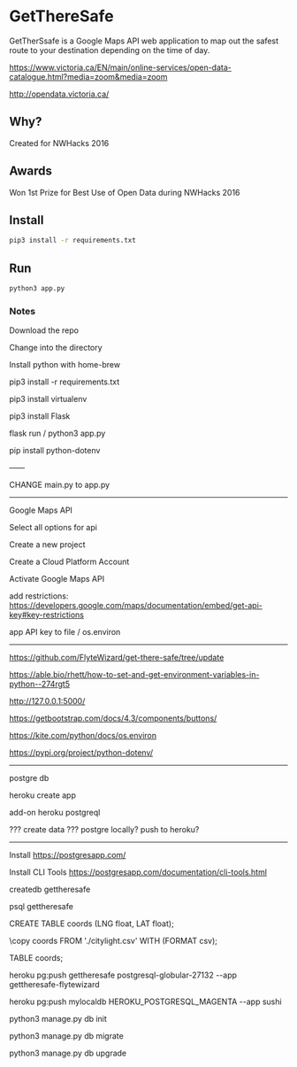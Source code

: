 # GetThereSafe

GetTherSsafe is a Google Maps API web application to map out the safest route to your destination depending on the time of day.

https://www.victoria.ca/EN/main/online-services/open-data-catalogue.html?media=zoom&media=zoom

http://opendata.victoria.ca/

## Why?

Created for NWHacks 2016

## Awards

Won 1st Prize for Best Use of Open Data during NWHacks 2016

## Install

```bash 
pip3 install -r requirements.txt
```

## Run

```bash
python3 app.py
```

### Notes

Download the repo

Change into the directory

Install python with home-brew

pip3 install -r requirements.txt

pip3 install virtualenv

pip3 install Flask

flask run / python3 app.py

pip install python-dotenv

——

CHANGE main.py to app.py

----

Google Maps API

Select all options for api

Create a new project

Create a Cloud Platform Account

Activate Google Maps API

add restrictions: https://developers.google.com/maps/documentation/embed/get-api-key#key-restrictions

app API key to file / os.environ

----

https://github.com/FlyteWizard/get-there-safe/tree/update

https://able.bio/rhett/how-to-set-and-get-environment-variables-in-python--274rgt5

http://127.0.0.1:5000/

https://getbootstrap.com/docs/4.3/components/buttons/

https://kite.com/python/docs/os.environ

https://pypi.org/project/python-dotenv/


---

postgre db

heroku create app

add-on heroku postgreql

??? create data ???
postgre locally? push to heroku?

----

Install https://postgresapp.com/

Install CLI Tools https://postgresapp.com/documentation/cli-tools.html

createdb gettheresafe

psql gettheresafe

CREATE TABLE coords (LNG float, LAT float);

\copy coords FROM './citylight.csv' WITH (FORMAT csv);

TABLE coords;

heroku pg:push gettheresafe postgresql-globular-27132 --app gettheresafe-flytewizard

heroku pg:push mylocaldb HEROKU_POSTGRESQL_MAGENTA --app sushi

python3 manage.py db init

python3 manage.py db migrate

python3 manage.py db upgrade